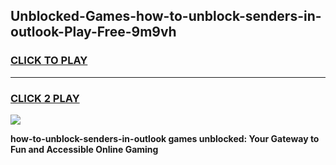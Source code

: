 
## Unblocked-Games-how-to-unblock-senders-in-outlook-Play-Free-9m9vh
<h3>
<a href="https://premium76.site?title=how-to-unblock-senders-in-outlook&ref=18A1">CLICK TO PLAY</a></h3>
<hr>

<h3>
<a href="https://premium76.site?title=how-to-unblock-senders-in-outlook&ref=18A1">CLICK 2 PLAY</a>
  
</h3>

<a href="https://premium76.site?title=how-to-unblock-senders-in-outlook&ref=18A1"><img src="https://clearcache.store/games.png"></a>


**how-to-unblock-senders-in-outlook games unblocked: Your Gateway to Fun and Accessible Online Gaming**

